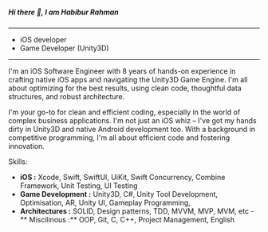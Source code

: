 
##### Hi there 👋, I am Habibur Rahman
- - - -
- iOS developer
- Game Developer (Unity3D) 
- - - -

I'm an iOS Software Engineer with 8 years of hands-on experience in crafting native iOS apps and navigating the Unity3D Game Engine. I'm all about optimizing for the best results, using clean code, thoughtful data structures, and robust architecture.

I'm your go-to for clean and efficient coding, especially in the world of complex business applications. I'm not just an iOS whiz – I've got my hands dirty in Unity3D and native Android development too. With a background in competitive programming, I'm all about efficient code and fostering innovation.

Skills:

- **iOS :** Xcode, Swift, SwiftUI, UiKit, Swift Concurrency, Combine Framework, Unit Testing, UI Testing
- **Game Development :** Unity3D, C#, Unity Tool Development, Optimisation, AR, Unity UI, Gameplay Programming, 
- **Architectures :** SOLID, Design patterns, TDD, MVVM, MVP, MVM, etc
-** Miscilinous :** OOP, Git, C, C++, Project Management, English



